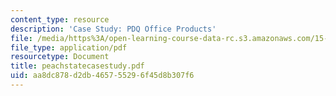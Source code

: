 ```yaml
---
content_type: resource
description: 'Case Study: PDQ Office Products'
file: /media/https%3A/open-learning-course-data-rc.s3.amazonaws.com/15-057-systems-optimization-spring-2003/aa8dc878d2db465755296f45d8b307f6_peachstatecasestudy.pdf
file_type: application/pdf
resourcetype: Document
title: peachstatecasestudy.pdf
uid: aa8dc878-d2db-4657-5529-6f45d8b307f6
---
```

